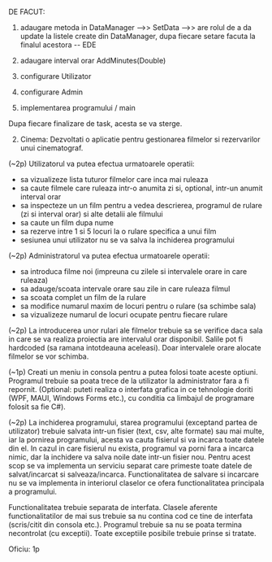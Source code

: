 DE FACUT:

1. adaugare metoda in DataManager -->> SetData -->> are rolul de a da update la listele create din DataManager, dupa fiecare setare facuta la finalul acestora -- EDE

3. adaugare interval orar AddMinutes(Double)

4. configurare Utilizator 

5. configurare Admin 

6. implementarea programului / main

Dupa fiecare finalizare de task, acesta se va sterge.

2. Cinema:
Dezvoltati o aplicatie pentru gestionarea filmelor si rezervarilor unui cinematograf.

(~2p)
Utilizatorul va putea efectua urmatoarele operatii:
- sa vizualizeze lista tuturor filmelor care inca mai ruleaza
- sa caute filmele care ruleaza intr-o anumita zi si, optional, intr-un anumit interval orar
- sa inspecteze un un film pentru a vedea descrierea, programul de rulare (zi si interval orar) si alte detalii ale filmului
- sa caute un film dupa nume
- sa rezerve intre 1 si 5 locuri la o rulare specifica a unui film
- sesiunea unui utilizator nu se va salva la inchiderea programului

(~2p)
Administratorul va putea efectua urmatoarele operatii:
- sa introduca filme noi (impreuna cu zilele si intervalele orare in care ruleaza)
- sa adauge/scoata intervale orare sau zile in care ruleaza filmul
- sa scoata complet un film de la rulare
- sa modifice numarul maxim de locuri pentru o rulare (sa schimbe sala)
- sa vizualizeze numarul de locuri ocupate pentru fiecare rulare

(~2p)
La introducerea unor rulari ale filmelor trebuie sa se verifice daca sala in care se va realiza proiectia are intervalul orar disponibil. Salile pot fi hardcoded (sa ramana intotdeauna aceleasi). Doar intervalele orare alocate filmelor se vor schimba.

(~1p)
Creati un meniu in consola pentru a putea folosi toate aceste optiuni. Programul trebuie sa poata trece de la utilizator la administrator fara a fi repornit. (Optional: puteti realiza o interfata grafica in ce tehnologie doriti (WPF, MAUI, Windows Forms etc.), cu conditia ca limbajul de programare folosit sa fie C#).

(~2p)
La inchiderea programului, starea programului (exceptand partea de utilizator) trebuie salvata intr-un fisier (text, csv, alte formate) sau mai multe, iar la pornirea programului, acesta va cauta fisierul si va incarca toate datele din el. In cazul in care fisierul nu exista, programul va porni fara a incarca nimic, dar la inchidere va salva noile date intr-un fisier nou. Pentru acest scop se va implementa un serviciu separat care primeste toate datele de salvat/incarcat si salveaza/incarca. Functionalitatea de salvare si incarcare nu se va implementa in interiorul claselor ce ofera functionalitatea principala a programului.

Functionalitatea trebuie separata de interfata. Clasele aferente functionalitatilor de mai sus trebuie sa nu contina cod ce tine de interfata (scris/citit din consola etc.). Programul trebuie sa nu se poata termina necontrolat (cu exceptii). Toate exceptiile posibile trebuie prinse si tratate.

Oficiu: 1p
